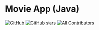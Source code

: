 # Movie App (Java)
[![GitHub](https://img.shields.io/github/license/indramahkota/android-java-movie-app?color=blue)](https://github.com/indramahkota/android-java-movie-app/blob/master/LICENSE) [![GitHub stars](https://img.shields.io/github/stars/indramahkota/android-java-movie-app)](https://github.com/indramahkota/android-java-movie-app/stargazers)  [![All Contributors](https://img.shields.io/badge/all_contributors-1-orange.svg?style=flat-square)](#contributors)
